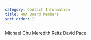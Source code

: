 ```yaml
---
category: Contact Information
title: HOA Board Members
sort_order: 1
---
```


Michael Chu
Meredith Reitz
David Pace
